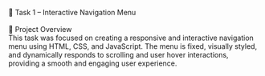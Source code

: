 📁 Task 1 – Interactive Navigation Menu
<br> <br>
🚀 Project Overview
<br>
This task was focused on creating a responsive and interactive navigation menu using HTML, CSS, and JavaScript. The menu is fixed, visually styled, and dynamically responds to scrolling and user hover interactions, providing a smooth and engaging user experience.
